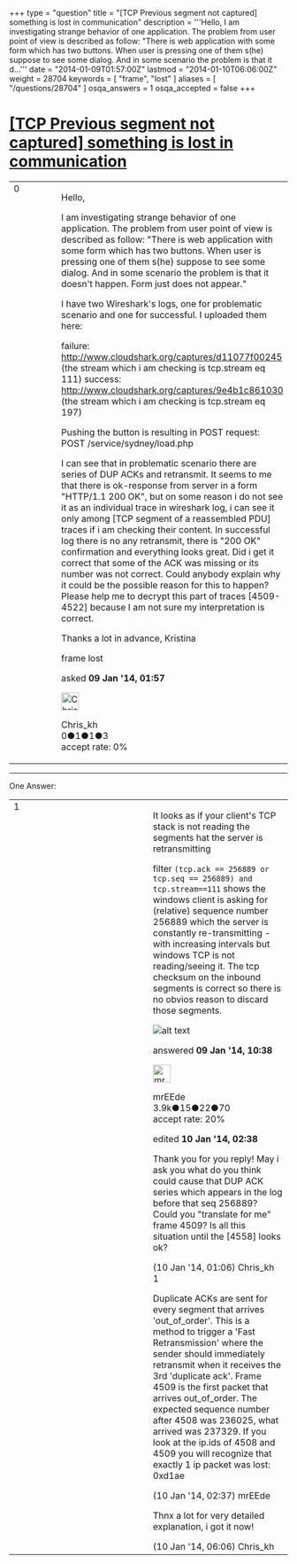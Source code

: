 +++
type = "question"
title = "[TCP Previous segment not captured] something is lost in communication"
description = '''Hello, I am investigating strange behavior of one application. The problem from user point of view is described as follow: &quot;There is web application with some form which has two buttons. When user is pressing one of them s(he) suppose to see some dialog. And in some scenario the problem is that it d...'''
date = "2014-01-09T01:57:00Z"
lastmod = "2014-01-10T06:06:00Z"
weight = 28704
keywords = [ "frame", "lost" ]
aliases = [ "/questions/28704" ]
osqa_answers = 1
osqa_accepted = false
+++

<div class="headNormal">

# [\[TCP Previous segment not captured\] something is lost in communication](/questions/28704/tcp-previous-segment-not-captured-something-is-lost-in-communication)

</div>

<div id="main-body">

<div id="askform">

<table id="question-table" style="width:100%;"><colgroup><col style="width: 50%" /><col style="width: 50%" /></colgroup><tbody><tr class="odd"><td style="width: 30px; vertical-align: top"><div class="vote-buttons"><span id="post-28704-upvote" class="ajax-command post-vote up" rel="nofollow" title="I like this post (click again to cancel)"> </span><div id="post-28704-score" class="post-score" title="current number of votes">0</div><span id="post-28704-downvote" class="ajax-command post-vote down" rel="nofollow" title="I dont like this post (click again to cancel)"> </span> <span id="favorite-mark" class="ajax-command favorite-mark" rel="nofollow" title="mark/unmark this question as favorite (click again to cancel)"> </span><div id="favorite-count" class="favorite-count"></div></div></td><td><div id="item-right"><div class="question-body"><p>Hello,</p><p>I am investigating strange behavior of one application. The problem from user point of view is described as follow: "There is web application with some form which has two buttons. When user is pressing one of them s(he) suppose to see some dialog. And in some scenario the problem is that it doesn't happen. Form just does not appear."</p><p>I have two Wireshark's logs, one for problematic scenario and one for successful. I uploaded them here:<br />
</p><p>failure: <a href="http://www.cloudshark.org/captures/d11077f00245">http://www.cloudshark.org/captures/d11077f00245</a> (the stream which i am checking is tcp.stream eq 111) success: <a href="http://www.cloudshark.org/captures/9e4b1c861030">http://www.cloudshark.org/captures/9e4b1c861030</a> (the stream which i am checking is tcp.stream eq 197)</p><p>Pushing the button is resulting in POST request: POST /service/sydney/load.php</p><p>I can see that in problematic scenario there are series of DUP ACKs and retransmit. It seems to me that there is ok-response from server in a form "HTTP/1.1 200 OK", but on some reason i do not see it as an individual trace in wireshark log, i can see it only among [TCP segment of a reassembled PDU] traces if i am checking their content. In successful log there is no any retransmit, there is "200 OK" confirmation and everything looks great. Did i get it correct that some of the ACK was missing or its number was not correct. Could anybody explain why it could be the possible reason for this to happen? Please help me to decrypt this part of traces [4509-4522] because I am not sure my interpretation is correct.</p><p>Thanks a lot in advance, Kristina</p></div><div id="question-tags" class="tags-container tags"><span class="post-tag tag-link-frame" rel="tag" title="see questions tagged &#39;frame&#39;">frame</span> <span class="post-tag tag-link-lost" rel="tag" title="see questions tagged &#39;lost&#39;">lost</span></div><div id="question-controls" class="post-controls"></div><div class="post-update-info-container"><div class="post-update-info post-update-info-user"><p>asked <strong>09 Jan '14, 01:57</strong></p><img src="https://secure.gravatar.com/avatar/4d52cf38901c861ba67866ee6050a496?s=32&amp;d=identicon&amp;r=g" class="gravatar" width="32" height="32" alt="Chris_kh&#39;s gravatar image" /><p><span>Chris_kh</span><br />
<span class="score" title="0 reputation points">0</span><span title="1 badges"><span class="badge1">●</span><span class="badgecount">1</span></span><span title="1 badges"><span class="silver">●</span><span class="badgecount">1</span></span><span title="3 badges"><span class="bronze">●</span><span class="badgecount">3</span></span><br />
<span class="accept_rate" title="Rate of the user&#39;s accepted answers">accept rate:</span> <span title="Chris_kh has no accepted answers">0%</span> </br></p></div></div><div id="comments-container-28704" class="comments-container"></div><div id="comment-tools-28704" class="comment-tools"></div><div class="clear"></div><div id="comment-28704-form-container" class="comment-form-container"></div><div class="clear"></div></div></td></tr></tbody></table>

------------------------------------------------------------------------

<div class="tabBar">

<span id="sort-top"></span>

<div class="headQuestions">

One Answer:

</div>

</div>

<span id="28741"></span>

<div id="answer-container-28741" class="answer">

<table style="width:100%;"><colgroup><col style="width: 50%" /><col style="width: 50%" /></colgroup><tbody><tr class="odd"><td style="width: 30px; vertical-align: top"><div class="vote-buttons"><span id="post-28741-upvote" class="ajax-command post-vote up" rel="nofollow" title="I like this post (click again to cancel)"> </span><div id="post-28741-score" class="post-score" title="current number of votes">1</div><span id="post-28741-downvote" class="ajax-command post-vote down" rel="nofollow" title="I dont like this post (click again to cancel)"> </span></div></td><td><div class="item-right"><div class="answer-body"><p>It looks as if your client's TCP stack is not reading the segments hat the server is retransmitting</p><p>filter <code>(tcp.ack == 256889 or tcp.seq == 256889) and tcp.stream==111</code> shows the windows client is asking for (relative) sequence number 256889 which the server is constantly re-transmitting - with increasing intervals but windows TCP is not reading/seeing it. The tcp checksum on the inbound segments is correct so there is no obvios reason to discard those segments.</p><p><img src="https://osqa-ask.wireshark.org/upfiles/Selection_027.png" alt="alt text" /></p></div><div class="answer-controls post-controls"></div><div class="post-update-info-container"><div class="post-update-info post-update-info-user"><p>answered <strong>09 Jan '14, 10:38</strong></p><img src="https://secure.gravatar.com/avatar/5500bd1decb766660522dfb347eedc49?s=32&amp;d=identicon&amp;r=g" class="gravatar" width="32" height="32" alt="mrEEde&#39;s gravatar image" /><p><span>mrEEde</span><br />
<span class="score" title="3892 reputation points"><span>3.9k</span></span><span title="15 badges"><span class="badge1">●</span><span class="badgecount">15</span></span><span title="22 badges"><span class="silver">●</span><span class="badgecount">22</span></span><span title="70 badges"><span class="bronze">●</span><span class="badgecount">70</span></span><br />
<span class="accept_rate" title="Rate of the user&#39;s accepted answers">accept rate:</span> <span title="mrEEde has 48 accepted answers">20%</span></p></img></div><div class="post-update-info post-update-info-edited"><p><span> edited <strong>10 Jan '14, 02:38</strong> </span></p></div></div><div id="comments-container-28741" class="comments-container"><span id="28763"></span><div id="comment-28763" class="comment"><div id="post-28763-score" class="comment-score"></div><div class="comment-text"><p>Thank you for you reply! May i ask you what do you think could cause that DUP ACK series which appears in the log before that seq 256889? Could you "translate for me" frame 4509? Is all this situation until the [4558] looks ok?</p></div><div id="comment-28763-info" class="comment-info"><span class="comment-age">(10 Jan '14, 01:06)</span> <span class="comment-user userinfo">Chris_kh</span></div></div><span id="28764"></span><div id="comment-28764" class="comment"><div id="post-28764-score" class="comment-score">1</div><div class="comment-text"><p>Duplicate ACKs are sent for every segment that arrives 'out_of_order'. This is a method to trigger a 'Fast Retransmission' where the sender should immediately retransmit when it receives the 3rd 'duplicate ack'. Frame 4509 is the first packet that arrives out_of_order. The expected sequence number after 4508 was 236025, what arrived was 237329. If you look at the ip.ids of 4508 and 4509 you will recognize that exactly 1 ip packet was lost: 0xd1ae</p></div><div id="comment-28764-info" class="comment-info"><span class="comment-age">(10 Jan '14, 02:37)</span> <span class="comment-user userinfo">mrEEde</span></div></div><span id="28769"></span><div id="comment-28769" class="comment"><div id="post-28769-score" class="comment-score"></div><div class="comment-text"><p>Thnx a lot for very detailed explanation, i got it now!</p></div><div id="comment-28769-info" class="comment-info"><span class="comment-age">(10 Jan '14, 06:06)</span> <span class="comment-user userinfo">Chris_kh</span></div></div></div><div id="comment-tools-28741" class="comment-tools"></div><div class="clear"></div><div id="comment-28741-form-container" class="comment-form-container"></div><div class="clear"></div></div></td></tr></tbody></table>

</div>

<div class="paginator-container-left">

</div>

</div>

</div>

